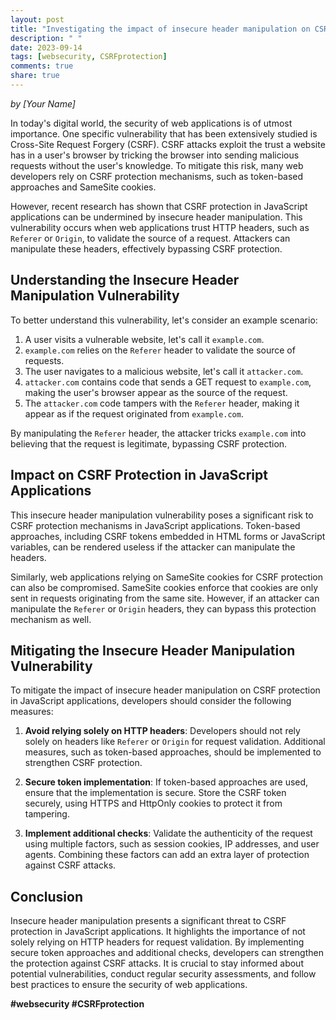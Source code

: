 ```yaml
---
layout: post
title: "Investigating the impact of insecure header manipulation on CSRF protection in JavaScript applications"
description: " "
date: 2023-09-14
tags: [websecurity, CSRFprotection]
comments: true
share: true
---
```


*by [Your Name]*

In today's digital world, the security of web applications is of utmost importance. One specific vulnerability that has been extensively studied is Cross-Site Request Forgery (CSRF). CSRF attacks exploit the trust a website has in a user's browser by tricking the browser into sending malicious requests without the user's knowledge. To mitigate this risk, many web developers rely on CSRF protection mechanisms, such as token-based approaches and SameSite cookies.

However, recent research has shown that CSRF protection in JavaScript applications can be undermined by insecure header manipulation. This vulnerability occurs when web applications trust HTTP headers, such as `Referer` or `Origin`, to validate the source of a request. Attackers can manipulate these headers, effectively bypassing CSRF protection.

## Understanding the Insecure Header Manipulation Vulnerability

To better understand this vulnerability, let's consider an example scenario:

1. A user visits a vulnerable website, let's call it `example.com`.
2. `example.com` relies on the `Referer` header to validate the source of requests.
3. The user navigates to a malicious website, let's call it `attacker.com`.
4. `attacker.com` contains code that sends a GET request to `example.com`, making the user's browser appear as the source of the request.
5. The `attacker.com` code tampers with the `Referer` header, making it appear as if the request originated from `example.com`.

By manipulating the `Referer` header, the attacker tricks `example.com` into believing that the request is legitimate, bypassing CSRF protection.

## Impact on CSRF Protection in JavaScript Applications

This insecure header manipulation vulnerability poses a significant risk to CSRF protection mechanisms in JavaScript applications. Token-based approaches, including CSRF tokens embedded in HTML forms or JavaScript variables, can be rendered useless if the attacker can manipulate the headers.

Similarly, web applications relying on SameSite cookies for CSRF protection can also be compromised. SameSite cookies enforce that cookies are only sent in requests originating from the same site. However, if an attacker can manipulate the `Referer` or `Origin` headers, they can bypass this protection mechanism as well.

## Mitigating the Insecure Header Manipulation Vulnerability

To mitigate the impact of insecure header manipulation on CSRF protection in JavaScript applications, developers should consider the following measures:

1. **Avoid relying solely on HTTP headers**: Developers should not rely solely on headers like `Referer` or `Origin` for request validation. Additional measures, such as token-based approaches, should be implemented to strengthen CSRF protection.
 
2. **Secure token implementation**: If token-based approaches are used, ensure that the implementation is secure. Store the CSRF token securely, using HTTPS and HttpOnly cookies to protect it from tampering.

3. **Implement additional checks**: Validate the authenticity of the request using multiple factors, such as session cookies, IP addresses, and user agents. Combining these factors can add an extra layer of protection against CSRF attacks.

## Conclusion

Insecure header manipulation presents a significant threat to CSRF protection in JavaScript applications. It highlights the importance of not solely relying on HTTP headers for request validation. By implementing secure token approaches and additional checks, developers can strengthen the protection against CSRF attacks. It is crucial to stay informed about potential vulnerabilities, conduct regular security assessments, and follow best practices to ensure the security of web applications.

**#websecurity #CSRFprotection**